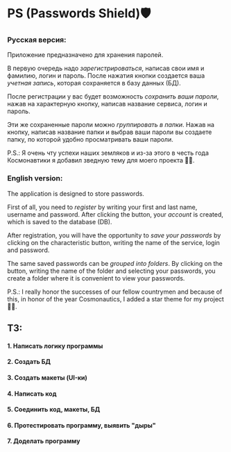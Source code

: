 # PS (Passwords Shield)🛡

### Русская версия:

Приложение предназначено для хранения паролей.

В первую очередь надо *зарегистрироваться*, написав свои имя и фамилию, логин и
пароль. После нажатия кнопки создается ваша *учетная запись*, которая
сохраняется в базу данных (БД).

После регистрации у вас будет возможность *сохранить ваши пароли*, нажав на
характерную кнопку, написав название сервиса, логин и пароль.

Эти же сохраненные пароли можно *группировать в папки*. Нажав на кнопку, написав
название папки и выбрав ваши пароли вы создаете папку, по которой удобно
просматривать ваши пароли.

P.S.: Я очень чту успехи наших земляков и из-за этого в честь года
Космонавтики я добавил зведную тему для моего проекта 🚀🌌.

### English version:

The application is designed to store passwords.

First of all, you need to *register* by writing your first and last name,
username and password. After clicking the button, your *account* is created,
which is saved to the database (DB).

After registration, you will have the opportunity to *save your passwords* by
clicking on the characteristic button, writing the name of the service, login
and password.

The same saved passwords can be *grouped into folders*. By clicking on the
button, writing the name of the folder and selecting your passwords, you create
a folder where it is convenient to view your passwords.

P.S.: I really honor the successes of our fellow countrymen and because of this, in honor of the year
Cosmonautics, I added a star theme for my project 🚀🌌.

## ТЗ:

#### 1. Написать логику программы

#### 2. Создать БД

#### 3. Создать макеты (UI-ки)

#### 4. Написать код

#### 5. Соединить код, макеты, БД

#### 6. Протестировать программу, выявить "дыры"

#### 7. Доделать программу

